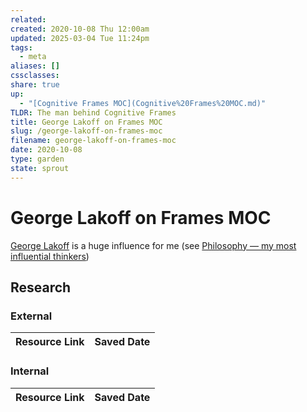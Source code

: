 ```yaml
---
related: 
created: 2020-10-08 Thu 12:00am
updated: 2025-03-04 Tue 11:24pm
tags:
  - meta
aliases: []
cssclasses: 
share: true
up:
  - "[Cognitive Frames MOC](Cognitive%20Frames%20MOC.md)"
TLDR: The man behind Cognitive Frames
title: George Lakoff on Frames MOC
slug: /george-lakoff-on-frames-moc
filename: george-lakoff-on-frames-moc
date: 2020-10-08
type: garden
state: sprout
---
```


# George Lakoff on Frames MOC

[George Lakoff](https://cogweb.ucla.edu/CogSci/Lakoff.html) is a huge influence for me (see [Philosophy — my most influential thinkers](dropletsphilosophy-my-most-influential-thinkers))

## Research

### External

| Resource Link | Saved Date |
| ------------- | ---------- |


### Internal

| Resource Link | Saved Date |
| ------------- | ---------- |

